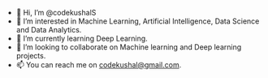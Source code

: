 - 👋 Hi, I’m @codekushalS
- 👀 I’m interested in Machine Learning, Artificial Intelligence, Data Science and Data Analytics.
- 🌱 I’m currently learning Deep Learning.
- 💞️ I’m looking to collaborate on Machine learning and Deep learning projects. 
- 📫 You can reach me on codekushal@gmail.com.

<!---
codekushalS/codekushalS is a ✨ special ✨ repository because its `README.md` (this file) appears on your GitHub profile.
You can click the Preview link to take a look at your changes.
--->
